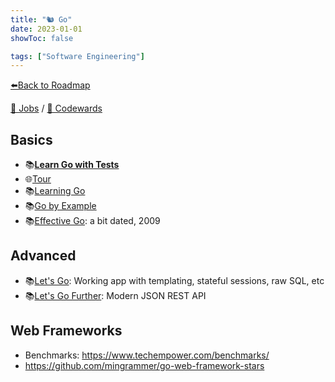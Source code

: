 ```yaml
---
title: "🐿️ Go"
date: 2023-01-01
showToc: false

tags: ["Software Engineering"]
---
```


[⬅️Back to Roadmap](/roadmap)

[💼 Jobs](https://www.linkedin.com/jobs/search/?keywords=Golang&location=Spain)
/
[🥋 Codewards](https://www.codewars.com/kata/search/go?q=&order_by=popularity%20desc)

## Basics

- 📚[**Learn Go with Tests**](https://quii.gitbook.io/learn-go-with-tests/)
- 🌐[Tour](https://go.dev/tour/welcome/1)
- 📚[Learning Go](https://www.oreilly.com/library/view/learning-go/9781492077206/)
- 📚[Go by Example](https://gobyexample.com/)
- 📚[Effective Go](https://go.dev/doc/effective_go): a bit dated, 2009

## Advanced

- 📚[Let's Go](https://lets-go.alexedwards.net/): Working app with templating, stateful sessions, raw SQL, etc
- 📚[Let's Go Further](https://lets-go-further.alexedwards.net/): Modern JSON REST API

## Web Frameworks
- Benchmarks: https://www.techempower.com/benchmarks/
- https://github.com/mingrammer/go-web-framework-stars
